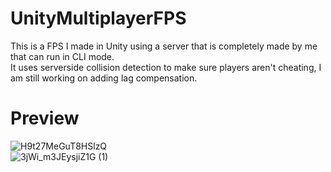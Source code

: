 # UnityMultiplayerFPS
This is a FPS I made in Unity using a server that is completely made by me that can run in CLI mode.  
It uses serverside collision detection to make sure players aren't cheating, I am still working on adding lag compensation.

# Preview  
![H9t27MeGuT8HSlzQ](https://user-images.githubusercontent.com/50411351/118263574-5fd47380-b4ae-11eb-8f48-f19f58fa062f.gif)  
![3jWi_m3JEysjiZ1G (1)](https://user-images.githubusercontent.com/50411351/118263801-a629d280-b4ae-11eb-8aea-c66285c2886d.gif)
